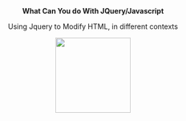 <div align="center">
  <b>What Can You do With JQuery/Javascript</b>
  </div>
<div align="center">

Using Jquery to Modify HTML, in different contexts
  
  <img height="150em" src="">
</div>

